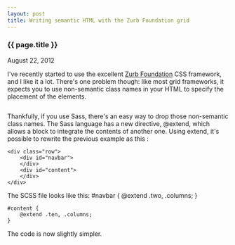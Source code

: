 ```yaml
---
layout: post
title: Writing semantic HTML with the Zurb Foundation grid
---
```


### {{ page.title }}

<p class="meta">August 22, 2012</p>

I've recently started to use the excellent [Zurb
Foundation](http://foundation.zurb.com/) CSS framework, and I like it a lot. There's
one problem though: like most grid frameworks, it expects you to use non-semantic class names in your HTML to specify the placement of the elements.
    <div class="row">
        <div class="two columns" id="navbar">
        </div>
        <div class="ten columns" id="content">
        </div>
    </div>

Thankfully, if you use Sass, there's an easy way to drop those non-semantic
class names. The Sass language has a new directive, @extend, which allows a block to integrate the contents of another one. 
Using extend, it's possible to rewrite the previous example as this :

    <div class="row">
        <div id="navbar">
        </div>
        <div id="content">
        </div>
    </div>

The SCSS file looks like this:
    #navbar {
        @extend .two, .columns;
    }

    #content {
        @extend .ten, .columns;
    }

The code is now slightly simpler.

